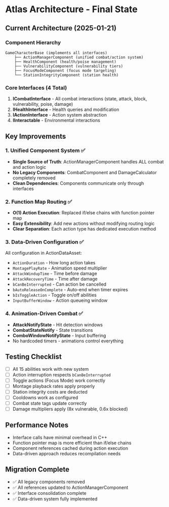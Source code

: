 # Atlas Architecture - Final State

## Current Architecture (2025-01-21)

### Component Hierarchy
```
GameCharacterBase (implements all interfaces)
    ├── ActionManagerComponent (unified combat/action system)
    ├── HealthComponent (health/poise management)
    ├── VulnerabilityComponent (vulnerability tiers)
    ├── FocusModeComponent (focus mode targeting)
    └── StationIntegrityComponent (station health)
```

### Core Interfaces (4 Total)
1. **ICombatInterface** - All combat interactions (state, attack, block, vulnerability, poise, damage)
2. **IHealthInterface** - Health queries and modification
3. **IActionInterface** - Action system abstraction
4. **IInteractable** - Environmental interactions

## Key Improvements

### 1. Unified Component System ✅
- **Single Source of Truth**: ActionManagerComponent handles ALL combat and action logic
- **No Legacy Components**: CombatComponent and DamageCalculator completely removed
- **Clean Dependencies**: Components communicate only through interfaces

### 2. Function Map Routing ✅
- **O(1) Action Execution**: Replaced if/else chains with function pointer map
- **Easy Extensibility**: Add new actions without modifying routing logic
- **Clear Separation**: Each action type has dedicated execution method

### 3. Data-Driven Configuration ✅
All configuration in ActionDataAsset:
- `ActionDuration` - How long action takes
- `MontagePlayRate` - Animation speed multiplier
- `AttackWindupTime` - Time before damage
- `AttackRecoveryTime` - Time after damage
- `bCanBeInterrupted` - Can action be cancelled
- `bAutoReleaseOnComplete` - Auto-end when timer expires
- `bIsToggleAction` - Toggle on/off abilities
- `InputBufferWindow` - Action queueing window

### 4. Animation-Driven Combat ✅
- **AttackNotifyState** - Hit detection windows
- **CombatStateNotify** - State transitions
- **ComboWindowNotifyState** - Input buffering
- No hardcoded timers - animations control everything

## Testing Checklist
- [ ] All 15 abilities work with new system
- [ ] Action interruption respects `bCanBeInterrupted`
- [ ] Toggle actions (Focus Mode) work correctly
- [ ] Montage playback rates apply properly
- [ ] Station integrity costs are deducted
- [ ] Cooldowns work as configured
- [ ] Combat state tags update correctly
- [ ] Damage multipliers apply (8x vulnerable, 0.6x blocked)

## Performance Notes
- Interface calls have minimal overhead in C++
- Function pointer map is more efficient than if/else chains
- Component references cached during action execution
- Data-driven approach reduces recompilation needs

## Migration Complete
- ✅ All legacy components removed
- ✅ All references updated to ActionManagerComponent
- ✅ Interface consolidation complete
- ✅ Data-driven system fully implemented
